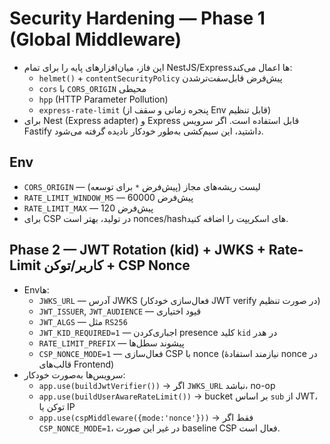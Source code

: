 
# Security Hardening — Phase 1 (Global Middleware)

- این فاز، میان‌افزارهای پایه را برای تمام NestJS/Expressها اعمال می‌کند:
  - `helmet()` + `contentSecurityPolicy` پیش‌فرض قابل‌سفت‌ترشدن
  - `cors` با `CORS_ORIGIN` محیطی
  - `hpp` (HTTP Parameter Pollution)
  - `express-rate-limit` (پنجره زمانی و سقف از Env قابل تنظیم)
- برای Nest (Express adapter) و Express قابل استفاده است. اگر سرویس Fastify داشتید، این سیم‌کشی به‌طور خودکار نادیده گرفته می‌شود.

## Env
- `CORS_ORIGIN` — لیست ریشه‌های مجاز (پیش‌فرض `*` برای توسعه)
- `RATE_LIMIT_WINDOW_MS` — پیش‌فرض 60000
- `RATE_LIMIT_MAX` — پیش‌فرض 120
- برای CSP در تولید، بهتر است nonces/hashهای اسکریپت را اضافه کنید.



## Phase 2 — JWT Rotation (kid) + JWKS + Rate-Limit کاربر/توکن + CSP Nonce
- Envها:
  - `JWKS_URL` — آدرس JWKS (فعال‌سازی خودکار JWT verify در صورت تنظیم)
  - `JWT_ISSUER`, `JWT_AUDIENCE` — قیود اختیاری
  - `JWT_ALGS` — مثل `RS256`
  - `JWT_KID_REQUIRED=1` — اجباری‌کردن presence کلید `kid` در هدر
  - `RATE_LIMIT_PREFIX` — پیشوند سطل‌ها
  - `CSP_NONCE_MODE=1` — فعال‌سازی CSP با nonce (نیازمند استفادهٔ nonce در قالب‌های Frontend)
- سرویس‌ها به‌صورت خودکار:
  - `app.use(buildJwtVerifier())` → اگر `JWKS_URL` نباشد، no-op
  - `app.use(buildUserAwareRateLimit())` → bucket بر اساس `sub` از JWT، توکن یا IP
  - `app.use(cspMiddleware({mode:'nonce'}))` → فقط اگر `CSP_NONCE_MODE=1`، در غیر این صورت baseline CSP فعال است.
